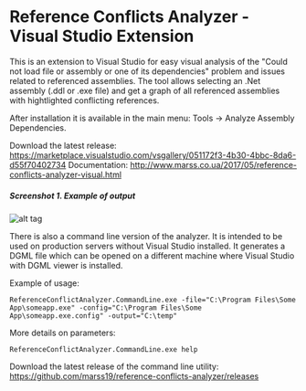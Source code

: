 # Reference Conflicts Analyzer - Visual Studio Extension

This is an extension to Visual Studio for easy visual analysis of the "Could not load file or assembly or one of its dependencies" problem and issues related to referenced assemblies. The tool allows selecting an .Net assembly (.ddl or .exe file) and get a graph of all referenced assemblies with hightlighted conflicting references. 

After installation it is available in the main menu: Tools -&gt; Analyze Assembly Dependencies.

Download the latest release: https://marketplace.visualstudio.com/vsgallery/051172f3-4b30-4bbc-8da6-d55f70402734
Documentation: http://www.marss.co.ua/2017/05/reference-conflicts-analyzer-visual.html

##### Screenshot 1. Example of output
![alt tag](https://github.com/marss19/reference-conflicts-analyzer/blob/master/Docs/Screenshots/output.png)


There is also a command line version of the analyzer. It is intended to be used on production servers without Visual Studio installed. It generates a DGML file which can be opened on a different machine where Visual Studio with DGML viewer is installed. 

Example of usage:
```
ReferenceConflictAnalyzer.CommandLine.exe -file="C:\Program Files\Some App\someapp.exe" -config="C:\Program Files\Some App\someapp.exe.config" -output="C:\temp"
```

More details on parameters:
```
ReferenceConflictAnalyzer.CommandLine.exe help
```
Download the latest release of the command line utility: https://github.com/marss19/reference-conflicts-analyzer/releases
